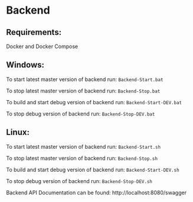 # Backend
## Requirements:
Docker and Docker Compose

## Windows:
To start latest master version of backend run: `Backend-Start.bat`

To stop latest master version of backend run: `Backend-Stop.bat`

To build and start debug version of backend run: `Backend-Start-DEV.bat`

To stop debug version of backend run: `Backend-Stop-DEV.bat`

## Linux:
To start latest master version of backend run: `Backend-Start.sh`

To stop latest master version of backend run: `Backend-Stop.sh`

To build and start debug version of backend run: `Backend-Start-DEV.sh`

To stop debug version of backend run: `Backend-Stop-DEV.sh`

Backend API Documentation can be found: http://localhost:8080/swagger